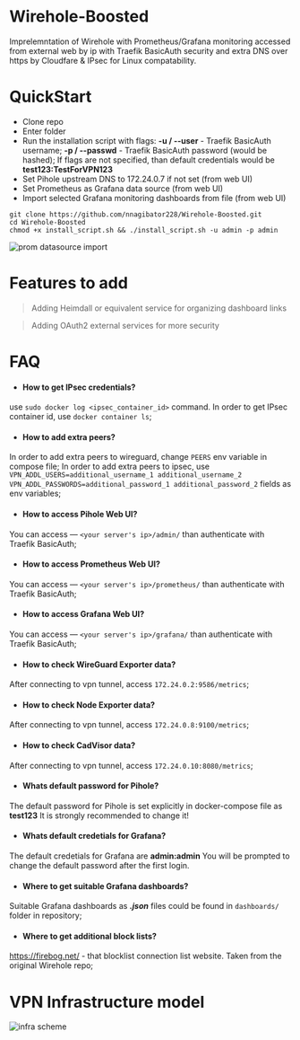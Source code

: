 # Wirehole-Boosted
Imprelemntation of Wirehole with Prometheus/Grafana monitoring accessed from external web by ip with Traefik BasicAuth security and extra DNS over https by Cloudfare & IPsec for Linux compatability.
# QuickStart
 - Clone repo
 - Enter folder
 - Run the installation script with flags:
 **-u / --user** - Traefik BasicAuth username;
 **-p / --passwd** - Traefik BasicAuth password (would be hashed);
If flags are not specified, than default credentials would be **test123:TestForVPN123**
 - Set Pihole upstream DNS to 172.24.0.7 if not set (from web UI)
 - Set Prometheus as Grafana data source (from web UI)
 - Import selected Grafana monitoring dashboards from file (from web UI)
```
git clone https://github.com/nnagibator228/Wirehole-Boosted.git
cd Wirehole-Boosted
chmod +x install_script.sh && ./install_script.sh -u admin -p admin
```

![prom datasource import](https://github.com/nnagibator228/Wirehole-Boosted/blob/main/scheme.png)

# Features to add
 > Adding Heimdall or equivalent service for organizing dashboard links
 
 > Adding OAuth2 external services for more security

# FAQ
 - #### How to get IPsec credentials?
 use ```sudo docker log <ipsec_container_id>``` command. In order to get IPsec container id, use ```docker container ls```;
 - #### How to add extra peers?
 In order to add extra peers to wireguard, change ```PEERS``` env variable in compose file;
 In order to add extra peers to ipsec, use ```VPN_ADDL_USERS=additional_username_1 additional_username_2``` ```VPN_ADDL_PASSWORDS=additional_password_1 additional_password_2``` fields as env variables;
 - #### How to access Pihole Web UI?
 You can access —   ```<your server's ip>/admin/``` than authenticate with Traefik BasicAuth;
 - #### How to access Prometheus Web UI?
 You can access —  ```<your server's ip>/prometheus/``` than authenticate with Traefik BasicAuth;
 - #### How to access Grafana Web UI?
 You can access —  ```<your server's ip>/grafana/``` than authenticate with Traefik BasicAuth;
 - #### How to check WireGuard Exporter data?
 After connecting to vpn tunnel, access ```172.24.0.2:9586/metrics```;
 - #### How to check Node Exporter data?
 After connecting to vpn tunnel, access ```172.24.0.8:9100/metrics```;
 - #### How to check CadVisor data?
 After connecting to vpn tunnel, access ```172.24.0.10:8080/metrics```;
 - #### Whats default password for Pihole?
 The default password for Pihole is set explicitly in docker-compose file as **test123** It is strongly recommended to change it!
 - #### Whats default credetials for Grafana?
 The default credetials for Grafana are **admin:admin** You will be prompted to change the default password after the first login.
 - #### Where to get suitable Grafana dashboards?
 Suitable Grafana dashboards as ***.json*** files could be found in ```dashboards/```  folder in repository;
 - #### Where to get additional block lists?
 https://firebog.net/ - that blocklist connection list website. Taken from the original Wirehole repo;
# VPN Infrastructure model

![infra scheme](https://github.com/nnagibator228/Wirehole-Boosted/blob/main/scheme.png)

